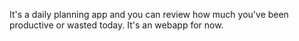 It's a daily planning app and you can review how much you've been productive or wasted today.
It's an webapp for now.
